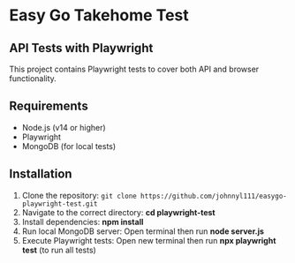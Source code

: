 # Easy Go Takehome Test

## API Tests with Playwright

This project contains Playwright tests to cover both API and browser functionality.

## Requirements

- Node.js (v14 or higher)
- Playwright
- MongoDB (for local tests)

## Installation

1. Clone the repository:
   `git clone https://github.com/johnnyl111/easygo-playwright-test.git`
2. Navigate to the correct directory: **cd playwright-test**
3. Install dependencies: **npm install**
4. Run local MongoDB server: Open terminal then run **node server.js**
5. Execute Playwright tests: Open new terminal then run **npx playwright test** (to run all tests)